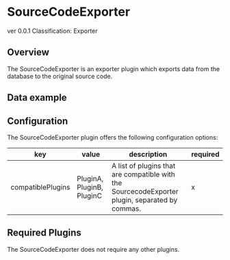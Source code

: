 # SourceCodeExporter
ver 0.0.1
Classification: Exporter

Overview
-----
The SourceCodeExporter is an exporter plugin which exports data from the database to the original source code.

Data example
-----

Configuration
-----
The SourceCodeExporter plugin offers the following configuration options:

| key  | value | description | required |
| ------------- | ------------- |  ------------- | ------------- |
| compatiblePlugins | PluginA, PluginB, PluginC | A list of plugins that are compatible with the SourcecodeExporter plugin, separated by commas. | x

Required Plugins
-----
The SourceCodeExporter does not require any other plugins.


 